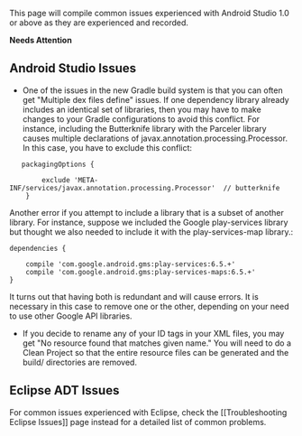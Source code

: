 This page will compile common issues experienced with Android Studio 1.0 or above as they are experienced and recorded. 

**Needs Attention**

## Android Studio Issues

* One of the issues in the new Gradle build system is that you can often get "Multiple dex files define" issues.  If one dependency library already includes an identical set of libraries, then you may have to make changes to your Gradle configurations to avoid this conflict.  For instance, including the Butterknife library with the Parceler library causes multiple declarations of javax.annotation.processing.Processor.  In this case, you have to exclude this conflict:

```
   packagingOptions {

        exclude 'META-INF/services/javax.annotation.processing.Processor'  // butterknife
    }
```

Another error if you attempt to include a library that is a subset of another library.  For instance, suppose we included the Google play-services library but thought we also needed to include it with the play-services-map library.:

```
dependencies {

    compile 'com.google.android.gms:play-services:6.5.+'
    compile 'com.google.android.gms:play-services-maps:6.5.+'
}
```

It turns out that having both is redundant and will cause errors.  It is necessary in this case to remove one or the other, depending on your need to use other Google API libraries.

* If you decide to rename any of your ID tags in your XML files, you may get "No resource found that matches given name."   You will need to do a Clean Project so that the entire resource files can be generated and the build/ directories are removed.  

## Eclipse ADT Issues

For common issues experienced with Eclipse, check the [[Troubleshooting Eclipse Issues]] page instead for a detailed list of common problems.